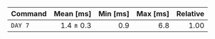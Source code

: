 | Command | Mean [ms] | Min [ms] | Max [ms] | Relative |
|:---|---:|---:|---:|---:|
| `DAY 7` | 1.4 ± 0.3 | 0.9 | 6.8 | 1.00 |
